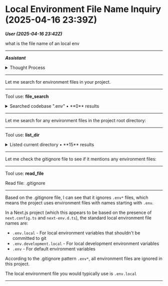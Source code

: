 <!-- Generated by SpecStory -->

<!-- cursor Session 56db0c66-9124-4a7a-86cf-94cd313bdf8a (2025-04-16 23:39Z) -->

# Local Environment File Name Inquiry (2025-04-16 23:39Z)

_**User (2025-04-16 23:42Z)**_

what is the file name of an local env

---

_**Assistant**_

<think><details><summary>Thought Process</summary>The user is asking about a local environment file name in their project. Let me try to find this information by looking at relevant files in the project, particularly configuration files that might contain environment variables.

Based on the code in `src/lib/ghost.ts`, I can see that the project is using environment variables since there is a reference to `process.env.GHOST_CONTENT_API_KEY`. This indicates that the project is using environment variables, which are typically defined in files like `.env`, `.env.local`, `.env.development`, etc.

Let me search for environment-related files in the project to find the specific local environment file name that's being used.</details></think>

---

Let me search for environment files in your project.

---

Tool use: **file_search**

<details>
            <summary>Searched codebase ".env" • **0** results</summary>
        
No results found
</details>

---

Let me search for any environment files in the project root directory:

---

Tool use: **list_dir**

<details>
            <summary>Listed current directory • **15** results</summary>
        
| Name |
|-------|
| 📁 `src` |
| 📄 `.cursorindexingignore` |
| 📁 `.specstory` |
| 📄 `package.json` |
| 📁 `node_modules` |
| 📄 `pnpm-lock.yaml` |
| 📁 `.git` |
| 📄 `tsconfig.json` |
| 📁 `public` |
| 📄 `.gitignore` |
| 📄 `next-env.d.ts` |
| 📄 `next.config.ts` |
| 📄 `postcss.config.mjs` |
| 📄 `README.md` |
| 📄 `eslint.config.mjs` |

</details>

---

Let me check the gitignore file to see if it mentions any environment files:

---

Tool use: **read_file**

Read file: .gitignore

---

Based on the .gitignore file, I can see that it ignores `.env*` files, which means the project uses environment files with names starting with `.env`. 

In a Next.js project (which this appears to be based on the presence of `next.config.ts` and `next-env.d.ts`), the standard local environment file names are:

- `.env.local` - For local environment variables that shouldn't be committed to git
- `.env.development.local` - For local development environment variables
- `.env` - For default environment variables

According to the .gitignore pattern `.env*`, all environment files are ignored in this project.

The local environment file you would typically use is `.env.local`

---

